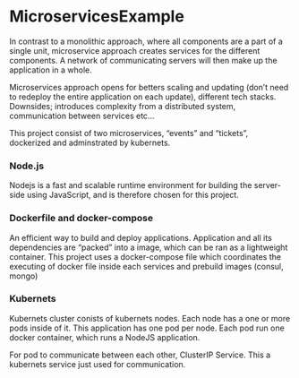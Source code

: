 # MicroservicesExample

In contrast to a monolithic approach, where all components are a part of a single unit, microservice approach creates services for the different components. A network of communicating servers will then make up the application in a whole. 

Microservices approach opens for betters scaling and updating (don’t need to redeploy the entire application on each update), different tech stacks. Downsides; introduces complexity from a distributed system, communication between services etc…

This project consist of two microservices, “events” and “tickets”, dockerized and adminstrated by kubernets. 


### Node.js


Nodejs is a fast and scalable runtime environment for building the server-side using JavaScript, and is therefore chosen for this project. 

### Dockerfile and docker-compose

An efficient way to build and deploy applications. Application and all its dependencies are “packed” into a image, which can be ran as a lightweight container. This project uses a docker-compose file which coordinates the executing of docker file inside each services and prebuild images (consul, mongo)


### Kubernets

Kubernets cluster conists of kubernets nodes. Each node has a one or more pods inside of it. This application has one pod per node. Each pod run one docker container, which runs a NodeJS application. 

For pod to communicate between each other, ClusterIP Service. This a kubernets service just used for communication. 
